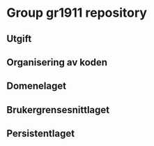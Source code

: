 # Group gr1911 repository 
 
## Utgift

## Organisering av koden

## Domenelaget

## Brukergrensesnittlaget

## Persistentlaget
